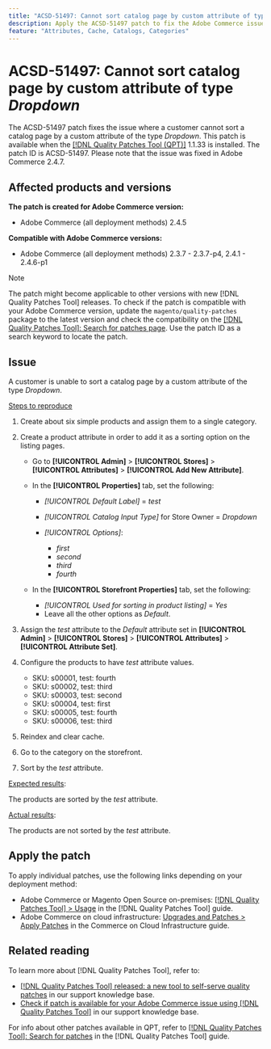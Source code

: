```yaml
---
title: "ACSD-51497: Cannot sort catalog page by custom attribute of type Dropdown"
description: Apply the ACSD-51497 patch to fix the Adobe Commerce issue where a customer cannot sort a catalog page by custom attribute of the type Dropdown.
feature: "Attributes, Cache, Catalogs, Categories"
---
```

# ACSD-51497: Cannot sort catalog page by custom attribute of type *Dropdown*

The ACSD-51497 patch fixes the issue where a customer cannot sort a catalog page by a custom attribute of the type *Dropdown*. This patch is available when the [[!DNL Quality Patches Tool (QPT)]](/help/announcements/adobe-commerce-announcements/magento-quality-patches-released-new-tool-to-self-serve-quality-patches.md) 1.1.33 is installed. The patch ID is ACSD-51497. Please note that the issue was fixed in Adobe Commerce 2.4.7.

## Affected products and versions

**The patch is created for Adobe Commerce version:**

* Adobe Commerce (all deployment methods) 2.4.5

**Compatible with Adobe Commerce versions:**

* Adobe Commerce (all deployment methods) 2.3.7 - 2.3.7-p4, 2.4.1 - 2.4.6-p1

>[!NOTE]
>
>The patch might become applicable to other versions with new [!DNL Quality Patches Tool] releases. To check if the patch is compatible with your Adobe Commerce version, update the `magento/quality-patches` package to the latest version and check the compatibility on the [[!DNL Quality Patches Tool]: Search for patches page](https://experienceleague.adobe.com/tools/commerce-quality-patches/index.html). Use the patch ID as a search keyword to locate the patch.

## Issue

A customer is unable to sort a catalog page by a custom attribute of the type *Dropdown*.

<u>Steps to reproduce</u>

1. Create about six simple products and assign them to a single category.
1. Create a product attribute in order to add it as a sorting option on the listing pages.

    * Go to **[!UICONTROL Admin]** > **[!UICONTROL Stores]** > **[!UICONTROL Attributes]** > **[!UICONTROL Add New Attribute]**.
    * In the **[!UICONTROL Properties]** tab, set the following:

        * *[!UICONTROL Default Label]* = *test*
        * *[!UICONTROL Catalog Input Type]* for Store Owner = *Dropdown*
        * *[!UICONTROL Options]*:

            * *first*
            * *second*
            * *third*
            * *fourth*

    * In the **[!UICONTROL Storefront Properties]** tab, set the following:

        * *[!UICONTROL Used for sorting in product listing]* = *Yes*
        * Leave all the other options as *Default*.

1. Assign the *test* attribute to the *Default* attribute set in **[!UICONTROL Admin]** > **[!UICONTROL Stores]** > **[!UICONTROL Attributes]** > **[!UICONTROL Attribute Set]**.
1. Configure the products to have *test* attribute values.

    * SKU: s00001, test: fourth
    * SKU: s00002, test: third
    * SKU: s00003, test: second
    * SKU: s00004, test: first
    * SKU: s00005, test: fourth
    * SKU: s00006, test: third

1. Reindex and clear cache.
1. Go to the category on the storefront.
1. Sort by the *test* attribute.

<u>Expected results</u>:

The products are sorted by the *test* attribute.

<u>Actual results</u>:

The products are not sorted by the *test* attribute.

## Apply the patch

To apply individual patches, use the following links depending on your deployment method:

* Adobe Commerce or Magento Open Source on-premises: [[!DNL Quality Patches Tool] > Usage](https://experienceleague.adobe.com/docs/commerce-operations/tools/quality-patches-tool/usage.html) in the [!DNL Quality Patches Tool] guide.
* Adobe Commerce on cloud infrastructure: [Upgrades and Patches > Apply Patches](https://experienceleague.adobe.com/docs/commerce-cloud-service/user-guide/develop/upgrade/apply-patches.html) in the Commerce on Cloud Infrastructure guide.

## Related reading

To learn more about [!DNL Quality Patches Tool], refer to:

* [[!DNL Quality Patches Tool] released: a new tool to self-serve quality patches](/help/announcements/adobe-commerce-announcements/magento-quality-patches-released-new-tool-to-self-serve-quality-patches.md) in our support knowledge base.
* [Check if patch is available for your Adobe Commerce issue using [!DNL Quality Patches Tool]](/help/support-tools/patches-available-in-qpt-tool/check-patch-for-magento-issue-with-magento-quality-patches.md) in our support knowledge base.

For info about other patches available in QPT, refer to [[!DNL Quality Patches Tool]: Search for patches](https://experienceleague.adobe.com/tools/commerce-quality-patches/index.html) in the [!DNL Quality Patches Tool] guide.
